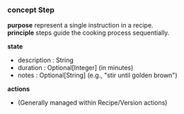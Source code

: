 ### concept Step

**purpose** represent a single instruction in a recipe.\
**principle** steps guide the cooking process sequentially.

**state**

*   description : String
*   duration : Optional\[Integer] (in minutes)
*   notes : Optional\[String] (e.g., "stir until golden brown")

**actions**

*   (Generally managed within Recipe/Version actions)
